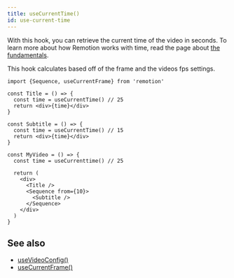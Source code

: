 ```yaml
---
title: useCurrentTime()
id: use-current-time
---
```


With this hook, you can retrieve the current time of the video in seconds. To learn more about how Remotion works with time, read the page about [the fundamentals](/docs/the-fundamentals).

This hook calculates based off of the frame and the videos fps settings.

```tsx twoslash
import {Sequence, useCurrentFrame} from 'remotion'

const Title = () => {
  const time = useCurrentTime() // 25
  return <div>{time}</div>
}

const Subtitle = () => {
  const time = useCurrentTime() // 15
  return <div>{time}</div>
}

const MyVideo = () => {
  const time = useCurrenttime() // 25

  return (
    <div>
      <Title />
      <Sequence from={10}>
        <Subtitle />
      </Sequence>
    </div>
  )
}
```

## See also

- [useVideoConfig()](/docs/use-video-config)
- [useCurrentFrame()](/docs/use-current-frame)
